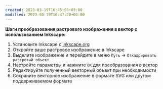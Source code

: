 ```yaml
---
created: 2023-03-19T16:45:56+03:00
modified: 2023-03-19T16:47:20+03:00
---
```


**Шаги преобразования растрового изображения в вектор с использованием Inkscape:**

1. Установите Inkscape с [inkscape.org](https://inkscape.org/)
2. Откройте ваше растровое изображение в Inkscape
3. Выделите изображение и перейдите в меню `Путь` → `Откадрировать растровый объект`
4. Настройте параметры и нажмите `ОК` для преобразования в вектор
5. Редактируйте полученный векторный объект при необходимости
6. Сохраните векторное изображение в формате SVG или другом поддерживаемом формате
